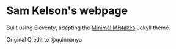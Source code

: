 # Sam Kelson's webpage

Built using Eleventy, adapting the [Minimal Mistakes](https://mmistakes.github.io/minimal-mistakes/) Jekyll theme.

Original Credit to @quinnanya